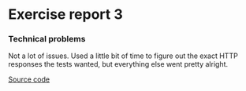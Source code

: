 # Exercise report 3

### Technical problems

Not a lot of issues. Used a little bit of time to figure out the exact HTTP responses the tests wanted, but everything else went pretty alright.

[Source code](https://github.com/rune-m/dat250-sparkjava-counter)
